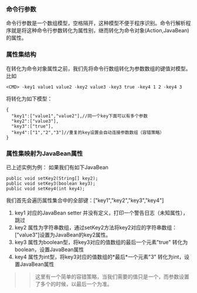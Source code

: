 ### 命令行参数 ###
命令行参数是一个数组模型，空格隔开，这种模型不便于程序识别。命令行解析程序就是将这种命令行参数转化为属性别，继而转化为命令对象(Action,JavaBean)的属性。

### 属性集结构 ###
在转化为命令对象属性之前，我们先将命令行数组转化为参数数组的键值对模型。
比如
```
<CMD> -key1 value1 value2 -key2 value3 -key3 true -key4 1 2 -key4 3
```
将转化为如下模型：
```
{
  "key1":["value1","value2"],//同一个key下面可以有多个参数
  "key2":["value3"],
  "key3":["true"],
  "key4":["1","2","3"]//重复的key设置会自动连接参数数组（容错策略）
}
```
### 属性集映射为JavaBean属性 ###
已上述实例为例：
如果我们有如下JavaBean
```
public void setKey2(String[] key2);
public void setKey3(boolean key3);
public void setKey4(int key4);
```
我们首先会遍历属性集合中的全部键：["key1","key2","key3","key4"]
  1. key1 对应的JavaBean setter 并没有定义，打印一个警告日志（未知属性），跳过
  1. key2 属性为字符串数组，通过setKey2方法将key2对应的字符串数组：["value3"]设置为JavaBean的key2属性。
  1. key3 属性为boolean型，将key3对应的值数组的最后一个元素"true" 转化为boolean，设置JavaBean属性
  1. key4 属性为int型，将key3对应的值数组的\*最后\*一个元素"3" 转化为int，设置JavaBean属性
> > 这里有一个简单的容错策略，当我们需要的值只是一个，而参数设置了多个的时候，以最后一个为准。
